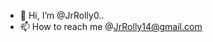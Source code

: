 - 👋 Hi, I’m @JrRolly0..
- 📫 How to reach me @JrRolly14@gmail.com
<!---
JrRolly0/JrRolly0 is a ✨ special ✨ repository because its `README.md` (this file) appears on your GitHub profile.
You can click the Preview link to take a look at your changes.
--->
